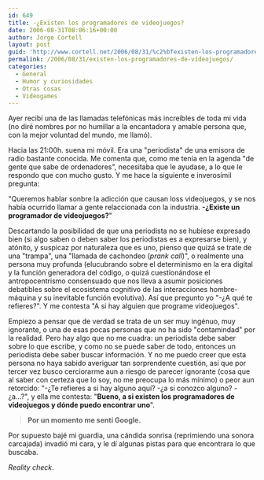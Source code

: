 ```yaml
---
id: 649
title: -¿Existen los programadores de videojuegos?
date: 2006-08-31T08:06:16+00:00
author: Jorge Cortell
layout: post
guid: 'http://www.cortell.net/2006/08/31/%c2%bfexisten-los-programadores-de-videojuegos/'
permalink: /2006/08/31/existen-los-programadores-de-videojuegos/
categories:
  - General
  - Humor y curiosidades
  - Otras cosas
  - Videogames
---
```

Ayer recibí­ una de las llamadas telefónicas más increí­bles de toda mi vida (no diré nombres por no humillar a la encantadora y amable persona que, con la mejor voluntad del mundo, me llamó).

Hacia las 21:00h. suena mi móvil. Era una "periodista" de una emisora de radio bastante conocida. Me comenta que, como me tení­a en la agenda "de gente que sabe de ordenadores", necesitaba que le ayudase, a lo que le respondo que con mucho gusto. Y me hace la siguiente e inverosí­mil pregunta:

"Queremos hablar sonbre la adicción que causan loss videojuegos, y se nos habí­a ocurrido llamar a gente relaccionada con la industria. **-¿Existe un programador de videojuegos?**"

Descartando la posibilidad de que una periodista no se hubiese expresado bien (si algo saben o deben saber los periodistas es a expresarse bien), y atónito, y suspicaz por naturaleza que es uno, pienso que quizá se trate de una "trampa", una "llamada de cachondeo (_prank call_)", o realmente una persona muy profunda (elucubrando sobre el determinismo en la era digital y la función generadora del código, o quizá cuestionándose el antropocentrismo consensuado que nos lleva a asumir posiciones debatibles sobre el ecosistema cognitivo de las interacciones hombre-máquina y su inevitable función evolutiva). Así­ que pregunto yo "-¿A qué te refieres?". Y me contesta "A si hay alguien que programe videojuegos".

Empiezo a pensar que de verdad se trata de un ser muy ingénuo, muy ignorante, o una de esas pocas personas que no ha sido "contamindad" por la realidad. Pero hay algo que no me cuadra: un periodista debe saber sobre lo que escribe, y como no se puede saber de todo, entonces un periodista debe saber buscar información. Y no me puedo creer que esta persona no haya sabido averiguar tan sorprendente cuestión, así­ que por tercer vez busco cerciorarme aun a riesgo de parecer ignorante (cosa que al saber con certeza que lo soy, no me preocupa lo más mí­nimo) o peor aun retorcido: "-¿Te refieres a si hay alguno aquí­? -¿a si conozco alguno? -¿a...?", y ella me contesta: "**Bueno, a si existen los programadores de videojuegos y dónde puedo encontrar uno**".

> **Por un momento me sentí­ Google.**

Por supuesto bajé mi guardia, una cándida sonrisa (reprimiendo una sonora carcajada) invadió mi cara, y le dí­ algunas pistas para que encontrara lo que buscaba.

_Reality check_.